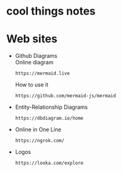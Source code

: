 # cool things notes


# Web sites
  * Github Diagrams <br>
      Online diagram <br>
      ```
      https://mermaid.live
      ``` 
      How to use it <br>
      ```
      https://github.com/mermaid-js/mermaid
      ```

  * Entity-Relationship Diagrams <br>
    ```
    https://dbdiagram.io/home
    ```

  * Online in One Line <br>
    ```
    https://ngrok.com/
    ```

  * Logos <br>
    ```
    https://looka.com/explore
    ```
